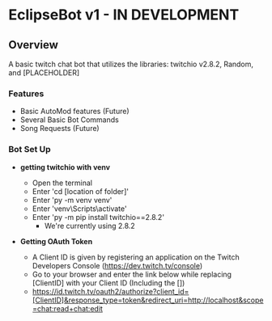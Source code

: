 # EclipseBot v1 - IN DEVELOPMENT

## Overview
A basic twitch chat bot that utilizes the libraries: twitchio v2.8.2, Random, and [PLACEHOLDER]

### Features
- Basic AutoMod features (Future)
- Several Basic Bot Commands 
- Song Requests (Future)

### Bot Set Up
- **getting twitchio with venv**
  - Open the terminal
  - Enter 'cd [location of folder]'
  - Enter 'py -m venv venv'
  - Enter 'venv\Scripts\activate'
  - Enter 'py -m pip install twitchio==2.8.2'
    - We're currently using 2.8.2 

- **Getting OAuth Token**
  - A Client ID is given by registering an application on the Twitch Developers Console (https://dev.twitch.tv/console)
  - Go to your browser and enter the link below while replacing [ClientID] with your Client ID (Including the [])
  - https://id.twitch.tv/oauth2/authorize?client_id=[ClientID]&response_type=token&redirect_uri=http://localhost&scope=chat:read+chat:edit








